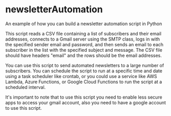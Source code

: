 # newsletterAutomation
An example of how you can build a newsletter automation script in Python

This script reads a CSV file containing a list of subscribers and their email addresses, connects to a Gmail server using the SMTP class, logs in with the specified sender email and password, and then sends an email to each subscriber in the list with the specified subject and message. 
The CSV file should have headers "email" and the rows should be the email addresses.

You can use this script to send automated newsletters to a large number of subscribers. 
You can schedule the script to run at a specific time and date using a task scheduler like 
crontab, or you could use a service like AWS Lambda, Azure Functions, or Google Cloud Functions to run the script at a scheduled interval.

It's important to note that to use this script you need to enable less secure apps to access your gmail account, also you need to have a google account to use this script.
